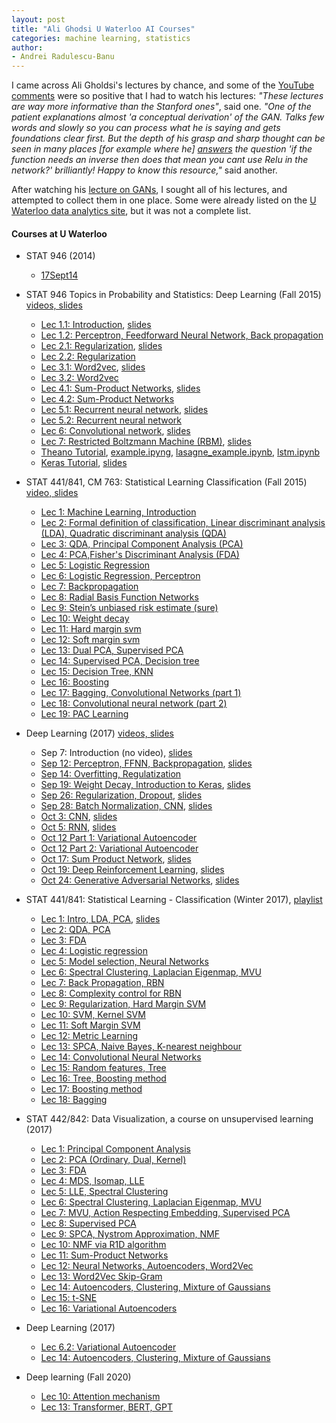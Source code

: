 ```yaml
---
layout: post
title: "Ali Ghodsi U Waterloo AI Courses"
categories: machine learning, statistics
author:
- Andrei Radulescu-Banu
---
```


I came across Ali Gholdsi's lectures by chance, and some of the [YouTube comments](https://www.youtube.com/watch?v=7G4_Y5rsvi8) were so positive that I had to watch his lectures: *"These lectures are way more informative than the Stanford ones"*, said one. *"One of the patient explanations almost 'a conceptual derivation' of the GAN. Talks few words and slowly so you can process what he is saying and gets foundations clear first. But the depth of his grasp and sharp thought can be seen in many places \[for example where he\] [answers](https://youtu.be/7G4_Y5rsvi8?t=2865) the question 'if the function needs an inverse then does that mean you cant use Relu in the network?' brilliantly! Happy to know this resource,"* said another.

After watching his [lecture on GANs](https://www.youtube.com/watch?v=7G4_Y5rsvi8), I sought all of his lectures, and attempted to collect them in one place. Some were already listed on the [U Waterloo data analytics site](https://uwaterloo.ca/data-analytics/teaching), but it was not a complete list.

#### Courses at U Waterloo
* STAT 946 (2014)
  * [17Sept14](https://www.youtube.com/watch?v=ognicHQctCU)

* STAT 946 Topics in Probability and Statistics: Deep Learning (Fall 2015) [videos, slides](https://uwaterloo.ca/data-analytics/deep-learning)
  * [Lec 1.1: Introduction](https://www.youtube.com/watch?v=fyAZszlPphs), [slides](https://uwaterloo.ca/data-analytics/sites/ca.data-analytics/files/uploads/files/lecture_1_0.pdf)
  * [Lec 1.2: Perceptron, Feedforward Neural Network, Back propagation](https://www.youtube.com/watch?v=AxC40B6KtSQ)
  * [Lec 2.1: Regularization](https://www.youtube.com/watch?v=21jL0I6wbns), [slides](https://uwaterloo.ca/data-analytics/sites/ca.data-analytics/files/uploads/files/regularization2.pdf)
  * [Lec 2.2: Regularization](https://www.youtube.com/watch?v=_ojGVetxCpQ)
  * [Lec 3.1: Word2vec](https://www.youtube.com/watch?v=TsEGsdVJjuA), [slides](https://uwaterloo.ca/data-analytics/sites/ca.data-analytics/files/uploads/files/word2vec.pdf)
  * [Lec 3.2: Word2vec](https://www.youtube.com/watch?v=nuirUEmbaJU)
  * [Lec 4.1: Sum-Product Networks](https://www.youtube.com/watch?v=eF0APeEIJNw), [slides](https://uwaterloo.ca/data-analytics/sites/ca.data-analytics/files/uploads/files/spn-guest-lecture-stat946.pdf)
  * [Lec 4.2: Sum-Product Networks](https://www.youtube.com/watch?v=9-1YE_N-lnw)
  * [Lec 5.1: Recurrent neural network](https://www.youtube.com/watch?v=AvyhbrQptHk), [slides](https://uwaterloo.ca/data-analytics/sites/ca.data-analytics/files/uploads/files/rnn1.pdf)
  * [Lec 5.2: Recurrent neural network](https://www.youtube.com/watch?v=EAt9_4IhC7s)
  * [Lec 6: Convolutional network](https://www.youtube.com/watch?v=ZMBp7_qqtLE), [slides](https://uwaterloo.ca/data-analytics/sites/ca.data-analytics/files/uploads/files/cnn1.pdf)
  * [Lec 7: Restricted Boltzmann Machine (RBM)](https://www.youtube.com/watch?v=FJ0z3Ubagt4), [slides](https://uwaterloo.ca/data-analytics/sites/ca.data-analytics/files/uploads/files/dbn2.pdf)
  * [Theano Tutorial](https://www.youtube.com/watch?v=1-9MJ0-kbdY), [example.ipyng](https://github.com/volpato30/CNN/blob/master/example.ipynb), [lasagne_example.ipynb](https://github.com/volpato30/CNN/blob/master/lasagne_example.ipynb), [lstm.ipynb](https://github.com/volpato30/CNN/blob/master/lstm/lstm.ipynb)
  * [Keras Tutorial](https://www.youtube.com/watch?v=Tp3SaRbql4k), [slides](https://uwaterloo.ca/data-analytics/sites/ca.data-analytics/files/uploads/files/keras_tutorial.pdf)


* STAT 441/841, CM 763: Statistical Learning Classification (Fall 2015) [video, slides](https://uwaterloo.ca/data-analytics/statistical-learning-classification)
  * [Lec 1: Machine Learning, Introduction](https://www.youtube.com/watch?v=3R2mG7tlbgw)
  * [Lec 2: Formal definition of classification, Linear discriminant analysis (LDA), Quadratic discriminant analysis (QDA)](https://www.youtube.com/watch?v=_m7TMkzZzus)
  * [Lec 3: QDA, Principal Component Analysis (PCA)](https://www.youtube.com/watch?v=RktIYARW6Rk)
  * [Lec 4: PCA,Fisher's Discriminant Analysis (FDA)](https://www.youtube.com/watch?v=hGKt0yy9q_E)
  * [Lec 5: Logistic Regression](https://www.youtube.com/watch?v=wgCgYNM-5Cc)
  * [Lec 6: Logistic Regression, Perceptron](https://www.youtube.com/watch?v=-8Q0h6_r02Y)
  * [Lec 7: Backpropagation](https://www.youtube.com/watch?v=J6hcu87NZWE)
  * [Lec 8: Radial Basis Function Networks](https://www.youtube.com/watch?v=um5e996SgkM)
  * [Lec 9: Stein’s unbiased risk estimate (sure)​](https://www.youtube.com/watch?v=nqtfl137jio)
  * [Lec 10: Weight decay](https://www.youtube.com/watch?v=XsH13rUGvuk)
  * [Lec 11: Hard margin svm](https://www.youtube.com/watch?v=rHzX9CtjPeg)
  * [Lec 12: Soft margin svm](https://www.youtube.com/watch?v=L8mpkmQqnyk)
  * [Lec 13: Dual PCA, Supervised PCA](https://www.youtube.com/watch?v=ulLgihKiNY0)
  * [Lec 14: Supervised PCA, Decision tree](https://www.youtube.com/watch?v=KREsNNjuxag)
  * [Lec 15: Decision Tree, KNN](https://www.youtube.com/watch?v=JG3MPLlyOJg)
  * [Lec 16: Boosting](https://www.youtube.com/watch?v=P76Gy2eg46A)
  * [Lec 17: Bagging, Convolutional Networks (part 1)](https://www.youtube.com/watch?v=uH4FDYv1ARk)
  * [Lec 18: Convolutional neural network (part 2)](https://www.youtube.com/watch?v=8LBmeXKcjRI)
  * [Lec 19: PAC Learning](https://www.youtube.com/watch?v=qOMOYM0WCzU)

* Deep Learning (2017) [videos, slides](https://uwaterloo.ca/data-analytics/teaching/deep-learning-2017)
  * Sep 7: Introduction (no video), [slides](https://uwaterloo.ca/data-analytics/sites/ca.data-analytics/files/uploads/files/sept7_dl.pdf)
  * [Sep 12: Perceptron, FFNN, Backpropagation](https://www.youtube.com/watch?v=5baw_-rpOro), [slides](https://uwaterloo.ca/data-analytics/sites/ca.data-analytics/files/uploads/files/sep12_dl.pdf)
  * [Sep 14: Overfitting, Regulatization](https://www.youtube.com/watch?v=ognicHQctCU&list=PLehuLRPyt1HxTolYUWeyyIoxDabDmaOSB)
  * [Sep 19: Weight Decay, Introduction to Keras](https://www.youtube.com/watch?v=XTWPyW2mTUg), [slides](https://uwaterloo.ca/data-analytics/sites/ca.data-analytics/files/uploads/files/sep19a_dl.pdf)
  * [Sep 26: Regularization, Dropout](https://www.youtube.com/watch?v=R5bt1I0I1Jg&list=PLehuLRPyt1HxTolYUWeyyIoxDabDmaOSB), [slides](https://uwaterloo.ca/data-analytics/sites/ca.data-analytics/files/uploads/files/sep26_dl.pdf)
  * [Sep 28: Batch Normalization, CNN](https://www.youtube.com/watch?v=yeRHFXiYeX4), [slides](https://uwaterloo.ca/data-analytics/sites/ca.data-analytics/files/uploads/files/sep28_dl.pdf)
  * [Oct 3: CNN](https://www.youtube.com/watch?v=poa3dNdMe4o), [slides](https://uwaterloo.ca/data-analytics/sites/ca.data-analytics/files/uploads/files/oct03_classification.pdf)
  * [Oct 5: RNN](https://www.youtube.com/watch?v=CPzxka--IFw), [slides](https://uwaterloo.ca/data-analytics/sites/ca.data-analytics/files/uploads/files/oct5_dl.pdf)
  * [Oct 12 Part 1: Variational Autoencoder](https://www.youtube.com/watch?v=KCm9OdxqGk4)
  * [Oct 12 Part 2: Variational Autoencoder](https://www.youtube.com/watch?v=uaaqyVS9-rM)
  * [Oct 17: Sum Product Network](https://www.youtube.com/watch?v=Nm0jNqOnQ2o), [slides](https://uwaterloo.ca/data-analytics/sites/ca.data-analytics/files/uploads/files/oct17spn-guest-lecture-stat946-oct17-2017.pdf)
  * [Oct 19: Deep Reinforcement Learning](https://www.youtube.com/watch?v=HEc16L58wDc), [slides](https://uwaterloo.ca/data-analytics/sites/ca.data-analytics/files/uploads/files/oct19deep-rl-guest-lecture-stat946-oct19-2017.pdf)
  * [Oct 24: Generative Adversarial Networks](https://www.youtube.com/watch?v=7G4_Y5rsvi8), [slides](https://uwaterloo.ca/data-analytics/sites/ca.data-analytics/files/uploads/files/oct24generative_models_v2_split.pdf)

* STAT 441/841: Statistical Learning - Classification (Winter 2017), [playlist](https://www.youtube.com/watch?v=VR5ZRr4QOYk&list=PLehuLRPyt1HzXDemu7K4ETcF0Ld_B5adG)
  * [Lec 1: Intro, LDA, PCA](https://www.youtube.com/watch?v=VR5ZRr4QOYk), [slides](https://uwaterloo.ca/data-analytics/sites/ca.data-analytics/files/uploads/files/sep7_classification.pdf)
  * [Lec 2: QDA, PCA](https://www.youtube.com/watch?v=JWozRg_X-Vg&list=PLehuLRPyt1HzXDemu7K4ETcF0Ld_B5adG&index=3)
  * [Lec 3: FDA](https://www.youtube.com/watch?v=qL1OaF5eBvc&list=PLehuLRPyt1HzXDemu7K4ETcF0Ld_B5adG&index=4)
  * [Lec 4: Logistic regression](https://www.youtube.com/watch?v=w3xbI-OseCI&list=PLehuLRPyt1HzXDemu7K4ETcF0Ld_B5adG&index=5)
  * [Lec 5: Model selection, Neural Networks](https://www.youtube.com/watch?v=769aJ5DWn-E&list=PLehuLRPyt1HzXDemu7K4ETcF0Ld_B5adG&index=6)
  * [Lec 6: Spectral Clustering, Laplacian Eigenmap, MVU](https://www.youtube.com/watch?v=DW3lSYltfzo)
  * [Lec 7: Back Propagation, RBN](https://www.youtube.com/watch?v=db2bTBElhEU&list=PLehuLRPyt1HzXDemu7K4ETcF0Ld_B5adG&index=7)
  * [Lec 8: Complexity control for RBN](https://www.youtube.com/watch?v=Wrsb8rywx1U&list=PLehuLRPyt1HzXDemu7K4ETcF0Ld_B5adG&index=8)
  * [Lec 9: Regularization, Hard Margin SVM](https://www.youtube.com/watch?v=SHBFk1ULNlE)
  * [Lec 10: SVM, Kernel SVM](https://www.youtube.com/watch?v=rLT4OFy-atc)
  * [Lec 11: Soft Margin SVM](https://www.youtube.com/watch?v=iZ3HF2_vF2c)
  * [Lec 12: Metric Learning](https://www.youtube.com/watch?v=GhsHPY3-1zY)
  * [Lec 13: SPCA, Naive Bayes, K-nearest neighbour](https://www.youtube.com/watch?v=L9YcKclqx6k&list=PLehuLRPyt1HzXDemu7K4ETcF0Ld_B5adG&index=12)
  * [Lec 14: Convolutional Neural Networks](https://www.youtube.com/watch?v=ZgxroF1Evcc&list=PLehuLRPyt1HzXDemu7K4ETcF0Ld_B5adG&index=14)
  * [Lec 15: Random features, Tree](https://www.youtube.com/watch?v=7noJSd_7m5M&list=PLehuLRPyt1HzXDemu7K4ETcF0Ld_B5adG&index=15)
  * [Lec 16: Tree, Boosting method](https://www.youtube.com/watch?v=lTCaEwhnDdw)
  * [Lec 17: Boosting method](https://www.youtube.com/watch?v=SEekcR7wdBc)
  * [Lec 18: Bagging](https://www.youtube.com/watch?v=tSee9TSbhJo&list=PLehuLRPyt1HzXDemu7K4ETcF0Ld_B5adG&index=16)

* STAT 442/842: Data Visualization, a course on unsupervised learning (2017)
  * [Lec 1: Principal Component Analysis](https://www.youtube.com/watch?v=L-pQtGm3VS8)
  * [Lec 2: PCA (Ordinary, Dual, Kernel)](https://www.youtube.com/watch?v=jeOEXCFK30M)
  * [Lec 3: FDA](https://www.youtube.com/watch?v=qL1OaF5eBvc)
  * [Lec 4: MDS, Isomap, LLE](https://www.youtube.com/watch?v=RPjPLlGefzw)
  * [Lec 5: LLE, Spectral Clustering](https://www.youtube.com/watch?v=V680Ev0MNvs&list=PLehuLRPyt1HzQoXEhtNuYTmd0aNQvtyAK&index=4)
  * [Lec 6: Spectral Clustering, Laplacian Eigenmap, MVU](https://www.youtube.com/watch?v=DW3lSYltfzo&list=PLehuLRPyt1HzQoXEhtNuYTmd0aNQvtyAK&index=6)
  * [Lec 7: MVU, Action Respecting Embedding, Supervised PCA](https://www.youtube.com/watch?v=ybvz68FdpwU&list=PLehuLRPyt1HzQoXEhtNuYTmd0aNQvtyAK&index=7)
  * [Lec 8: Supervised PCA](https://www.youtube.com/watch?v=DkdrFwevais)
  * [Lec 9: SPCA, Nystrom Approximation, NMF](https://www.youtube.com/watch?v=P5Pu1o7w3TM)
  * [Lec 10: NMF via R1D algorithm](https://www.youtube.com/watch?v=_p72JZPO65E)
  * [Lec 11: Sum-Product Networks](https://www.youtube.com/watch?v=R9mt1tqljrk&list=PLehuLRPyt1HzQoXEhtNuYTmd0aNQvtyAK&index=11)
  * [Lec 12: Neural Networks, Autoencoders, Word2Vec](https://www.youtube.com/watch?v=syWB-YMYZvI&list=PLehuLRPyt1HzQoXEhtNuYTmd0aNQvtyAK&index=12)
  * [Lec 13: Word2Vec Skip-Gram](https://www.youtube.com/watch?v=GMCwS7tS5ZM&list=PLehuLRPyt1HzQoXEhtNuYTmd0aNQvtyAK&index=13)
  * [Lec 14: Autoencoders, Clustering, Mixture of Gaussians](https://www.youtube.com/watch?v=Q6U3gpzwnx0&list=PLehuLRPyt1HzQoXEhtNuYTmd0aNQvtyAK&index=14)
  * [Lec 15: t-SNE](https://www.youtube.com/watch?v=4GBgqmq0XAY&list=PLehuLRPyt1HzQoXEhtNuYTmd0aNQvtyAK&index=15)
  * [Lec 16: Variational Autoencoders](https://www.youtube.com/watch?v=weipjHmkCHk&list=PLehuLRPyt1HzQoXEhtNuYTmd0aNQvtyAK&index=15)

* Deep Learning (2017)
  * [Lec 6.2: Variational Autoencoder](https://www.youtube.com/watch?v=uaaqyVS9-rM)
  * [Lec 14: Autoencoders, Clustering, Mixture of Gaussians](https://www.youtube.com/watch?v=Q6U3gpzwnx0)

* Deep learning (Fall 2020)
  * [Lec 10: Attention mechanism](https://www.youtube.com/watch?v=WFcH7kRNEBc)
  * [Lec 13: Transformer, BERT, GPT](https://www.youtube.com/watch?v=APzuQoScLfc)



